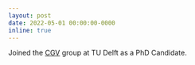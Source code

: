 ```yaml
---
layout: post
date: 2022-05-01 00:00:00-0000
inline: true
---
```

Joined the <a href="https://graphics.tudelft.nl/">CGV</a> group at TU Delft as a PhD Candidate.
